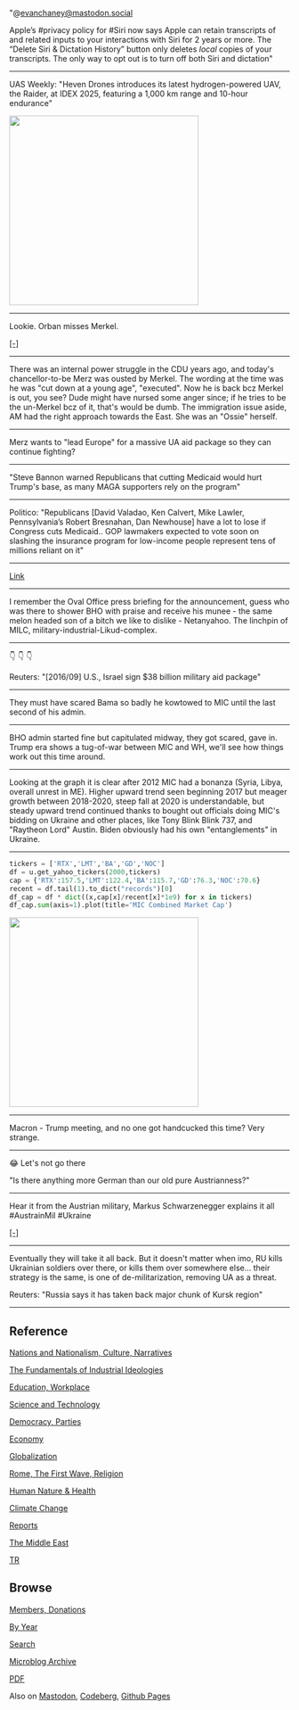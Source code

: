 
"@evanchaney@mastodon.social

Apple’s #privacy policy for #Siri now says Apple can retain
transcripts of and related inputs to your interactions with Siri for 2
years or more. The “Delete Siri & Dictation History” button only
deletes _local_ copies of your transcripts. The only way to opt out is
to turn off both Siri and dictation"

---

UAS Weekly: "Heven Drones introduces its latest hydrogen-powered UAV,
the Raider, at IDEX 2025, featuring a 1,000 km range and 10-hour
endurance"

<img width='340' src='https://files.mastodon.social/cache/preview_cards/images/134/204/087/original/63d6bd16cf373118.jpg'/>

---

Lookie. Orban misses Merkel.

[[-]](https://www.youtube.com/embed/7DaVBp3IUO0?start=1998&end=2089)

---

There was an internal power struggle in the CDU years ago, and today's
chancellor-to-be Merz was ousted by Merkel. The wording at the time
was he was "cut down at a young age", "executed". Now he is back bcz
Merkel is out, you see? Dude might have nursed some anger since; if he
tries to be the un-Merkel bcz of it, that's would be dumb. The
immigration issue aside, AM had the right approach towards the
East. She was an "Ossie" herself.

---

Merz wants to "lead Europe" for a massive UA aid package so they can
continue fighting?

---

"Steve Bannon warned Republicans that cutting Medicaid would hurt
Trump's base, as many MAGA supporters rely on the program"

---

Politico: "Republicans [David Valadao, Ken Calvert, Mike Lawler,
Pennsylvania’s Robert Bresnahan, Dan Newhouse] have a lot to lose if
Congress cuts Medicaid.. GOP lawmakers expected to vote soon on
slashing the insurance program for low-income people represent tens of
millions reliant on it"

---

[Link](https://www.youtube.com/embed/1b9EZBYqibs?start=81&end=116)

---

I remember the Oval Office press briefing for the announcement, guess
who was there to shower BHO with praise and receive his munee - the
same melon headed son of a bitch we like to dislike - Netanyahoo.  The
linchpin of MILC, military-industrial-Likud-complex.

---

👇 👇 👇 

Reuters: "[2016/09] U.S., Israel sign $38 billion military aid
package"

---

They must have scared Bama so badly he kowtowed to MIC until the last
second of his admin.

---

BHO admin started fine but capitulated midway, they got scared, gave
in. Trump era shows a tug-of-war between MIC and WH, we'll see how
things work out this time around.

---

Looking at the graph it is clear after 2012 MIC had a bonanza (Syria,
Libya, overall unrest in ME). Higher upward trend seen beginning 2017
but meager growth between 2018-2020, steep fall at 2020 is
understandable, but steady upward trend continued thanks to bought out
officials doing MIC's bidding on Ukraine and other places, like Tony
Blink Blink 737, and "Raytheon Lord" Austin. Biden obviously had his
own "entanglements" in Ukraine.

---

```python
tickers = ['RTX','LMT','BA','GD','NOC']
df = u.get_yahoo_tickers(2000,tickers)
cap = {'RTX':157.5,'LMT':122.4,'BA':115.7,'GD':76.3,'NOC':70.6}
recent = df.tail(1).to_dict("records")[0]
df_cap = df * dict((x,cap[x]/recent[x]*1e9) for x in tickers)
df_cap.sum(axis=1).plot(title='MIC Combined Market Cap')
```

<img width='340' src='https://cdn.fosstodon.org/media_attachments/files/114/057/775/435/730/965/original/f30428ed5f338f9f.jpg'/>

---

Macron - Trump meeting, and no one got handcucked this time? Very
strange.

---

😂 Let's not go there

"Is there anything more German than our old pure Austrianness?"

---

Hear it from the Austrian military, Markus Schwarzenegger explains it
all \#AustrainMil \#Ukraine

[[-]](https://www.youtube.com/embed/IDRjughhXMg?start=1019&end=1069)

---

Eventually they will take it all back. But it doesn't matter when imo,
RU kills Ukrainian soldiers over there, or kills them over somewhere
else... their strategy is the same, is one of de-militarization,
removing UA as a threat.

Reuters: "Russia says it has taken back major chunk of Kursk region"

---

## Reference

[Nations and Nationalism, Culture, Narratives](0119/2013/02/nations-and-nationalism.html)

[The Fundamentals of Industrial Ideologies](0119/2011/04/fundamentals-of-industrial-ideologies.html)

[Education, Workplace](0119/2017/09/education-workplace.html)

[Science and Technology](0119/2018/09/science-technology.html)

[Democracy, Parties](0119/2016/11/democracy.html)

[Economy](2021/01/economy.html)

[Globalization](0119/2018/09/globalization.html)

[Rome, The First Wave, Religion](0119/2017/12/rome.html)

[Human Nature & Health](2020/07/human-nature.html)

[Climate Change](2022/01/climate.html)

[Reports](2021/01/reports.html)

[The Middle East](0119/2019/07/middleeast.html)

[TR](../tr/index.html)

## Browse

[Members, Donations](2022/08/members.html)

[By Year](years.html)

[Search](https://muratk5n.github.io/thirdwave/en/search.html)

[Microblog Archive](mbl/index.html)

[PDF](https://www.dropbox.com/scl/fi/8kl0sla1booo83zeb28dn/tw-all.pdf?rlkey=p9r319p8jbzak5du3dasju05y&st=28wknfsp&raw=1)

Also on 
[Mastodon](https://fosstodon.org/@muratk5n),
[Codeberg](https://muratk5n.codeberg.page/en/),
[Github Pages](https://muratk5n.github.io/thirdwave/en/)



